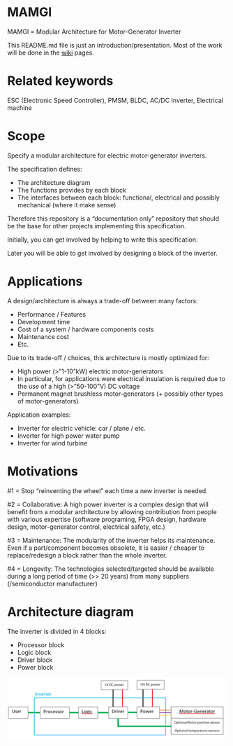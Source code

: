 # MAMGI

MAMGI = Modular Architecture for Motor-Generator Inverter

This README.md file is just an introduction/presentation.
Most of the work will be done in the [wiki](https://github.com/fred-c1/MAMGI/wiki) pages.

# Related keywords
ESC (Electronic Speed Controller), PMSM, BLDC, AC/DC Inverter, Electrical machine

# Scope
Specify a modular architecture for electric motor-generator inverters.

The specification defines:
-	The architecture diagram
-	The functions provides by each block
-	The interfaces between each block: functional, electrical and possibly mechanical (where it make sense)

Therefore this repository is a “documentation only” repository that should be the base for other projects implementing this specification.

Initially, you can get involved by helping to write this specification.

Later you will be able to get involved by designing a block of the inverter. 


# Applications
A design/architecture is always a trade-off between many factors:
-	Performance / Features
-	Development time
-	Cost of a system / hardware components costs
-	Maintenance cost
-	Etc.

Due to its trade-off / choices, this architecture is mostly optimized for:
- High power (>”1-10”kW) electric motor-generators
- In particular, for applications were electrical insulation is required due to the use of a high (>”50-100”V) DC voltage
- Permanent magnet brushless motor-generators (+ possibly other types of motor-generators)

Application examples:
- Inverter for electric vehicle: car / plane / etc.
- Inverter for high power water pump
- Inverter for wind turbine

#	Motivations

#1 = Stop “reinventing the wheel” each time a new inverter is needed.

#2 = Collaborative:     A high power inverter is a complex design that will benefit from a modular architecture by allowing contribution from people with various expertise (software programing, FPGA design, hardware design, motor-generator control, electrical safety, etc.)

#3 = Maintenance:   The modularity of the inverter helps its maintenance. Even if a part/component becomes obsolete, it is easier / cheaper to replace/redesign a block rather than the whole inverter.

#4 = Longevity:     The technologies selected/targeted should be available during a long period of time (>> 20 years) from many suppliers (/semiconductor manufacturer)


#	Architecture diagram
The inverter is divided in 4 blocks:
- Processor block
- Logic block
- Driver block
- Power block

 <img src="images/architecture_top.png">





